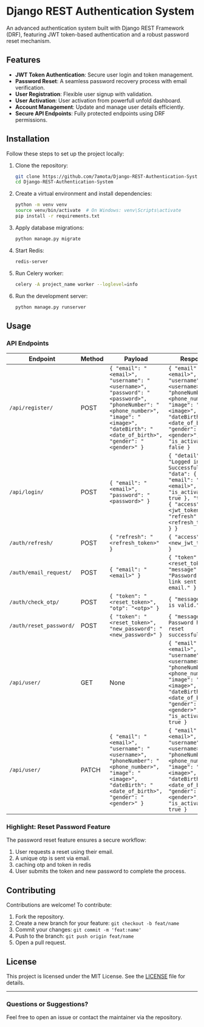 # Django REST Authentication System

An advanced authentication system built with Django REST Framework (DRF), featuring JWT token-based authentication and a robust password reset mechanism.

## Features

- **JWT Token Authentication**: Secure user login and token management.
- **Password Reset**: A seamless password recovery process with email verification.
- **User Registration**: Flexible user signup with validation.
- **User Activation**: User activation from powerfull unfold dashboard.
- **Account Management**: Update and manage user details efficiently.
- **Secure API Endpoints**: Fully protected endpoints using DRF permissions.

## Installation

Follow these steps to set up the project locally:

1. Clone the repository:
   ```bash
   git clone https://github.com/7amota/Django-REST-Authentication-System.git
   cd Django-REST-Authentication-System
   ```

2. Create a virtual environment and install dependencies:
   ```bash
   python -m venv venv
   source venv/bin/activate  # On Windows: venv\Scripts\activate
   pip install -r requirements.txt
   ```

3. Apply database migrations:
   ```bash
   python manage.py migrate
   ```

4. Start Redis:
   ```bash
   redis-server
   ```

5. Run Celery worker:
   ```bash
   celery -A project_name worker --loglevel=info
   ```

6. Run the development server:
   ```bash
   python manage.py runserver
   ```

## Usage

### API Endpoints
| Endpoint                              | Method | Payload                                      | Response                                                                                       |
|---------------------------------------|--------|----------------------------------------------|-----------------------------------------------------------------------------------------------|
| `/api/register/`                      | POST   | `{ "email": "<email>", "username": "<username>", "password": "<password>", "phoneNumber": "<phone_number>", "image": "<image>", "dateBirth": "<date_of_birth>", "gender": "<gender>" }` | `{ "email": "<email>", "username": "<username>", "phoneNumber": "<phone_number>", "image": "<image>", "dateBirth": "<date_of_birth>", "gender": "<gender>", "is_activated": false }` |
| `/api/login/`                         | POST   | `{ "email": "<email>", "password": "<password>" }`             | `{ "detail": "Logged in Successfully", "data": { "email": "<email>", "is_activated": true }, "token": { "access": "<jwt_token>", "refresh": "<refresh_token>" } }` |
| `/auth/refresh/`                      | POST   | `{ "refresh": "<refresh_token>" }`                            | `{ "access": "<new_jwt_token>" }`                                                         |
| `/auth/email_request/`                | POST   | `{ "email": "<email>" }`                                 | `{ "token": "<reset_token>", "message": "Password reset link sent to email." }`         |
| `/auth/check_otp/`                    | POST   | `{ "token": "<reset_token>", "otp": "<otp>" }`                   | `{ "message": "OTP is valid." }`                                                          |
| `/auth/reset_password/`               | POST   | `{ "token": "<reset_token>", "new_password": "<new_password>" }`            | `{ "message": "The Password has been reset successfully." }`                              |
| `/api/user/`                          | GET    | None                                               | `{ "email": "<email>", "username": "<username>", "phoneNumber": "<phone_number>", "image": "<image>", "dateBirth": "<date_of_birth>", "gender": "<gender>", "is_activated": true }` |
| `/api/user/`                          | PATCH  | `{ "email": "<email>", "username": "<username>", "phoneNumber": "<phone_number>", "image": "<image>", "dateBirth": "<date_of_birth>", "gender": "<gender>" }` | `{ "email": "<email>", "username": "<username>", "phoneNumber": "<phone_number>", "image": "<image>", "dateBirth": "<date_of_birth>", "gender": "<gender>", "is_activated": true }` |

      
### Highlight: Reset Password Feature
The password reset feature ensures a secure workflow:
1. User requests a reset using their email.
2. A unique otp is sent via email.
3. caching otp and token in redis
4. User submits the token and new password to complete the process.

## Contributing

Contributions are welcome! To contribute:
1. Fork the repository.
2. Create a new branch for your feature: `git checkout -b feat/name`
3. Commit your changes: `git commit -m 'feat:name'`
4. Push to the branch: `git push origin feat/name`
5. Open a pull request.

## License

This project is licensed under the MIT License. See the [LICENSE](LICENSE) file for details.

---

### Questions or Suggestions?
Feel free to open an issue or contact the maintainer via the repository.

